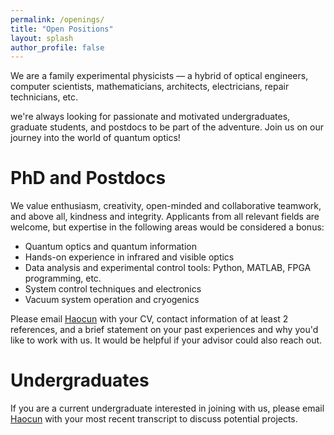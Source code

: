 ```yaml
---
permalink: /openings/
title: "Open Positions"
layout: splash
author_profile: false
---
```

We are a family experimental physicists — a hybrid of optical engineers, computer scientists, mathematicians, architects, electricians, repair technicians, etc.

we're always looking for passionate and motivated undergraduates, graduate students, and postdocs to be part of the adventure.
Join us on our journey into the world of quantum optics!

# PhD and Postdocs
We value enthusiasm, creativity, open-minded and collaborative teamwork, and above all, kindness and integrity. Applicants from all relevant fields are welcome, but expertise in the following areas would be considered a bonus:

* Quantum optics and quantum information
* Hands-on experience in infrared and visible optics
* Data analysis and experimental control tools: Python, MATLAB, FPGA programming, etc.
* System control techniques and electronics
* Vacuum system operation and cryogenics 

Please email [Haocun](mailto:haocunyu@mit.edu) with your CV, contact information of at least 2 references, and a brief statement on your past experiences and why you'd like to work with us. It would be helpful if your advisor could also reach out.

# Undergraduates
If you are a current undergraduate interested in joining with us, please email [Haocun](mailto:haocunyu@mit.edu) with your most recent transcript to discuss potential projects.